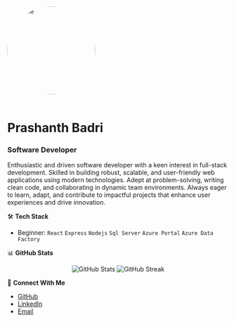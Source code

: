 <img src="https://avatars.githubusercontent.com/u/154502073" alt="Profile" width="200" height="200" style="border-radius: 50%; margin-bottom: 20px;">

# Prashanth Badri
### Software Developer

Enthusiastic and driven software developer with a keen interest in full-stack development. Skilled in building robust, scalable, and user-friendly web applications using modern technologies. Adept at problem-solving, writing clean code, and collaborating in dynamic team environments. Always eager to learn, adapt, and contribute to impactful projects that enhance user experiences and drive innovation.

🛠️ **Tech Stack**
- Beginner: `React` `Express` `Nodejs` `Sql Server` `Azure Portal` `Azure Data Factory`

📊 **GitHub Stats**
<p align="center">
  <img src="https://github-readme-stats.vercel.app/api?username=Prashanthbadri112&show_icons=true&theme=dark" alt="GitHub Stats" />
  <img src="https://github-readme-streak-stats.herokuapp.com/?user=Prashanthbadri112&theme=dark" alt="GitHub Streak" />
</p>

🤝 **Connect With Me**
- [GitHub](https://github.com/Prashanthbadri112)
- [LinkedIn](https://www.linkedin.com/in/prashanthbadri/)
- [Email](mailto:prashanthbadri385@gmail.com)
